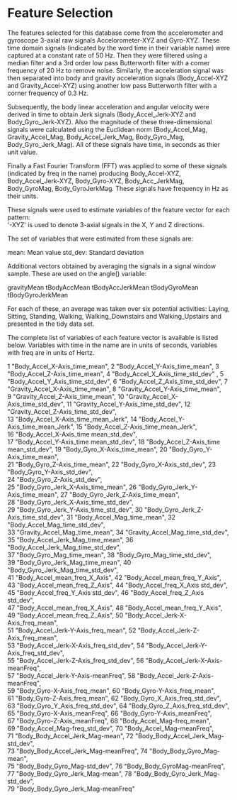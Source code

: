Feature Selection 
=================

The features selected for this database come from the accelerometer and gyroscope 3-axial raw signals Accelorometer-XYZ and Gyro-XYZ. These time domain signals (indicated by the word time in their variable name) were captured at a constant rate of 50 Hz. Then they were filtered using a median filter and a 3rd order low pass Butterworth filter with a corner frequency of 20 Hz to remove noise. Similarly, the acceleration signal was then separated into body and gravity acceleration signals (Body_Accel-XYZ and Gravity_Accel-XYZ) using another low pass Butterworth filter with a corner frequency of 0.3 Hz. 

Subsequently, the body linear acceleration and angular velocity were derived in time to obtain Jerk signals (Body_Accel_Jerk-XYZ and Body_Gyro_Jerk-XYZ). Also the magnitude of these three-dimensional signals were calculated using the Euclidean norm (Body_Accel_Mag, Gravity_Accel_Mag, Body_Accel_Jerk_Mag, Body_Gyro_Mag, Body_Gyro_Jerk_Mag). All of these signals have time, in seconds as thier unit value.

Finally a Fast Fourier Transform (FFT) was applied to some of these signals (indicated by freq in the name) producing Body_Accel-XYZ, Body_Accel_Jerk-XYZ, Body_Gyro-XYZ, Body_Acc_JerkMag, Body_GyroMag, Body_GyroJerkMag. These signals have frequency in Hz as their units.

These signals were used to estimate variables of the feature vector for each pattern:  
'-XYZ' is used to denote 3-axial signals in the X, Y and Z directions.

The set of variables that were estimated from these signals are: 

mean: Mean value
std_dev: Standard deviation

Additional vectors obtained by averaging the signals in a signal window sample. These are used on the angle() variable:

gravityMean
tBodyAccMean
tBodyAccJerkMean
tBodyGyroMean
tBodyGyroJerkMean

For each of these, an average was taken over six potential activities: Laying, Sitting, Standing, Walking, Walking_Downstairs and Walking_Upstairs and presented in the tidy data set. 


The complete list of variables of each feature vector is available is listed below. Variables with time in the name are in units of seconds, variables with freq are in units of Hertz.

1             "Body_Accel_X-Axis_time_mean",
2             "Body_Accel_Y-Axis_time_mean", 
3             "Body_Accel_Z-Axis_time_mean", 
4             "Body_Accel_X_Axis_time_std_dev" , 
5             "Body_Accel_Y_Axis_time_std_dev",
6             "Body_Accel_Z_Axis_time_std_dev",
7             "Gravity_Accel_X-Axis_time_mean", 
8             "Gravity_Accel_Y-Axis_time_mean",           
9             "Gravity_Accel_Z-Axis_time_mean",
10             "Gravity_Accel_X-Axis_time_std_dev",
11             "Gravity_Accel_Y-Axis_time_std_dev",
12             "Gravity_Accel_Z-Axis_time_std_dev",            
13             "Body_Accel_X-Axis_time_mean_Jerk",
14             "Body_Accel_Y-Axis_time_mean_Jerk",
15             "Body_Accel_Z-Axis_time_mean_Jerk",          
16             "Body_Accel_X-Axis_time mean_std_dev",           
17             "Body_Accel_Y-Axis_time mean_std_dev",
18             "Body_Accel_Z-Axis_time mean_std_dev",
19             "Body_Gyro_X-Axis_time_mean",
20             "Body_Gyro_Y-Axis_time_mean",             
21             "Body_Gyro_Z-Axis_time_mean", 
22             "Body_Gyro_X-Axis_std_dev",
23             "Body_Gyro_Y-Axis_std_dev",               
24             "Body_Gyro_Z-Axis_std_dev",              
25             "Body_Gyro_Jerk_X-Axis_time_mean",
26             "Body_Gyro_Jerk_Y-Axis_time_mean",
27             "Body_Gyro_Jerk_Z-Axis_time_mean",          
28             "Body_Gyro_Jerk_X-Axis_time_std_dev",          
29             "Body_Gyro_Jerk_Y-Axis_time_std_dev",
30             "Body_Gyro_Jerk_Z-Axis_time_std_dev",
31             "Body_Accel_Mag_time_mean",
32             "Body_Accel_Mag_time_std_dev",              
33             "Gravity_Accel_Mag_time_mean",
34             "Gravity_Accel_Mag_time_std_dev",
35             "Body_Accel_Jerk_Mag_time_mean",
36             "Body_Accel_Jerk_Mag_time_std_dev",          
37             "Body_Gyro_Mag_time_mean",
38             "Body_Gyro_Mag_time_std_dev",             
39             "Body_Gyro_Jerk_Mag_time_mean",
40             "Body_Gyro_Jerk_Mag_time_std_dev",         
41             "Body_Accel_mean_freq_X_Axis",
42             "Body_Accel_mean_freq_Y_Axis",              
43             "Body_Accel_mean_freq_Z_Axis",
44             "Body_Accel_freq_X_Axis std_dev",               
45             "Body_Accel_freq_Y_Axis std_dev",
46             "Body_Accel_freq_Z_Axis std_dev",               
47             "Body_Accel_mean_freq_X_Axis",
48             "Body_Accel_mean_freq_Y_Axis",          
49             "Body_Accel_mean_freq_Z_Axis",
50             "Body_Accel_Jerk-X-Axis_freq_mean",          
51             "Body_Accel_Jerk-Y-Axis_freq_mean",
52             "Body_Accel_Jerk-Z-Axis_freq_mean",          
53             "Body_Accel_Jerk-X-Axis_freq_std_dev",
54             "Body_Accel_Jerk-Y-Axis_freq_std_dev",           
55             "Body_Accel_Jerk-Z-Axis_freq_std_dev",
56             "Body_Accel_Jerk-X-Axis-meanFreq",      
57             "Body_Accel_Jerk-Y-Axis-meanFreq",
58             "Body_Accel_Jerk-Z-Axis-meanFreq",      
59             "Body_Gyro-X-Axis_freq_mean",
60             "Body_Gyro-Y-Axis_freq_mean",             
61             "Body_Gyro-Z-Axis_freq_mean",
62             "Body_Gyro_X_Axis_freq_std_dev",              
63             "Body_Gyro_Y_Axis_freq_std_dev",
64             "Body_Gyro_Z_Axis_freq_std_dev",              
65             "Body_Gyro-X-Axis_meanFreq",
66             "Body_Gyro-Y-Axis_meanFreq",         
67             "Body_Gyro-Z-Axis_meanFreq",
68             "Body_Accel_Mag-freq_mean",             
69             "Body_Accel_Mag-freq_std_dev",
70             "Body_Accel_Mag-meanFreq",         
71             "Body_Body_Accel_Jerk_Mag-mean",
72             "Body_Body_Accel_Jerk_Mag-std_dev",      
73             "Body_Body_Accel_Jerk_Mag-meanFreq",
74             "Body_Body_Gyro_Mag-mean",        
75             "Body_Body_Gyro_Mag-std_dev",
76             "Body_Body_GyroMag-meanFreq",    
77             "Body_Body_Gyro_Jerk_Mag-mean",
78             "Body_Body_Gyro_Jerk_Mag-std_dev",     
79             "Body_Body_Gyro_Jerk_Mag-meanFreq"
